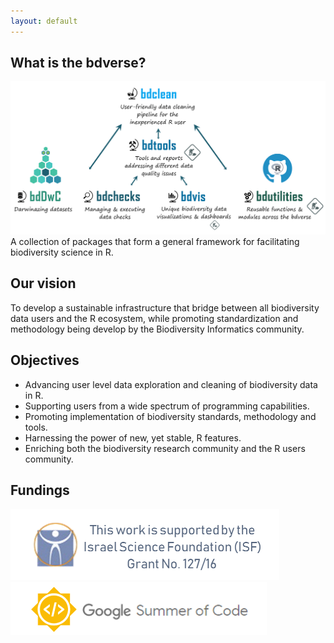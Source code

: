 ```yaml
---
layout: default
---
```


## What is the bdverse?
![](assets/images/The-bdverse-no-head.png)
A collection of packages that form a general framework for facilitating biodiversity science in R.
    

## Our vision

To develop a sustainable infrastructure that bridge between all biodiversity data users and the R ecosystem, while promoting standardization and methodology being develop by the Biodiversity Informatics community. 


## Objectives

* Advancing user level data exploration and cleaning of biodiversity data in R.
* Supporting users from a wide spectrum of programming capabilities.
* Promoting implementation of biodiversity standards, methodology and tools.
* Harnessing the power of new, yet stable, R features. 
* Enriching both the biodiversity research community and the R users community.

## Fundings

![](assets/images/ISF.png)
![](assets/images/GSoC.png)
